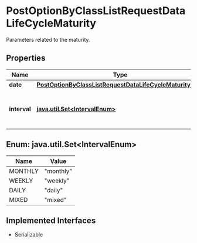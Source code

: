 

# PostOptionByClassListRequestDataLifeCycleMaturity

Parameters related to the maturity.

## Properties

Name | Type | Description | Notes
------------ | ------------- | ------------- | -------------
**date** | [**PostOptionByClassListRequestDataLifeCycleMaturityDate**](PostOptionByClassListRequestDataLifeCycleMaturityDate.md) |  |  [optional]
**interval** | [**java.util.Set&lt;IntervalEnum&gt;**](#java.util.Set&lt;IntervalEnum&gt;) | Restricts the maturity interval of the option. | Value | Description | | --- | --- | | monthly | Monthly | | weekly | Weekly | | daily | Daily | | mixed | Mixed |   |  [optional]



## Enum: java.util.Set&lt;IntervalEnum&gt;

Name | Value
---- | -----
MONTHLY | &quot;monthly&quot;
WEEKLY | &quot;weekly&quot;
DAILY | &quot;daily&quot;
MIXED | &quot;mixed&quot;


## Implemented Interfaces

* Serializable


